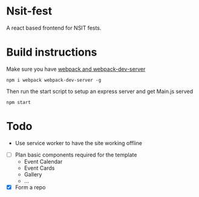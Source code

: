 # Nsit-fest
A react based frontend for NSIT fests.

# Build instructions
Make sure you have [webpack and webpack-dev-server](http://webpack.github.io/docs/tutorials/getting-started/)
```
npm i webpack webpack-dev-server -g
```
Then run the start script to setup an express server and get Main.js served
```
npm start
```

# Todo
* Use service worker to have the site working offline
* [ ] Plan basic components required for the template
  * Event Calendar
  * Event Cards
  * Gallery
  * ...
* [x] Form a repo

